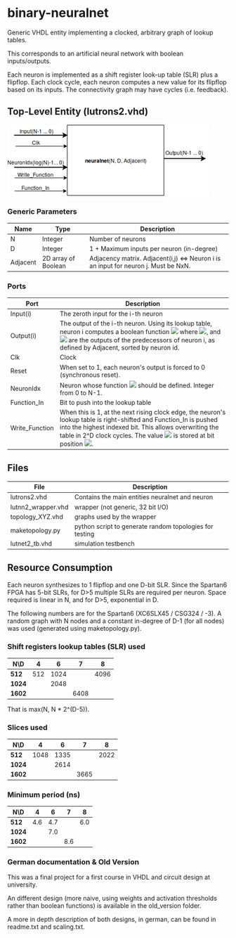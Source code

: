 # binary-neuralnet

Generic VHDL entity implementing a clocked, arbitrary graph of lookup tables. 

This corresponds to an artificial neural network with boolean inputs/outputs. 

Each neuron is implemented as a shift register look-up table (SLR) plus a flipflop. Each clock cycle, each neuron computes a new value for its flipflop based on its inputs. The connectivity graph may have cycles (i.e. feedback). 

## Top-Level Entity (lutrons2.vhd)
![block diagram of main entity](entity.png)

### Generic Parameters
Name    | Type | Description
---     | ---  | ---       
N       | Integer | Number of neurons 
D       | Integer | 1 + Maximum inputs per neuron (in-degree)
Adjacent | 2D array of Boolean | Adjacency matrix. Adjacent(i,j) <=> Neuron i is an input for neuron j. Must be NxN.

### Ports
Port | Description
 --- | ---
Input(i) | The zeroth input for the i-th neuron
Output(i) | The output of the i-th neuron. Using its lookup table, neuron i computes a boolean function <img src="https://latex.codecogs.com/gif.latex?f(b_{D-1},\ldots,b_0)"/> where <img src="https://latex.codecogs.com/gif.latex?b_0=\text{Input}(i)"/>, and <img src="https://latex.codecogs.com/gif.latex?b_1,\ldots,b_{D-1}"/> are the outputs of the predecessors of neuron i, as defined by Adjacent, sorted by neuron id.
Clk | Clock
Reset | When set to 1, each neuron's output is forced to 0 (synchronous reset).
NeuronIdx | Neuron whose function <img src="https://latex.codecogs.com/gif.latex?f(b_{D-1},\ldots,b_0)"/> should be defined. Integer from 0 to N-1.
Function_In | Bit to push into the lookup table
Write_Function |	When this is 1, at the next rising clock edge, the neuron's lookup table is right-shifted and Function_In is pushed into the highest indexed bit. This allows overwriting the table in 2^D clock cycles. The value <img src="https://latex.codecogs.com/gif.latex?f(b_{D-1},\ldots,b_0)"/> is stored at bit position <img src="https://latex.codecogs.com/gif.latex?b_{D-1}*2^{D-1}+\ldots+b_0"/>.

## Files
File | Description
--- | ---
lutrons2.vhd | Contains the main entities neuralnet and neuron	
lutnn2_wrapper.vhd | wrapper (not generic, 32 bit I/O)
topology_XYZ.vhd | graphs used by the wrapper
maketopology.py | python script to generate random topologies for testing
lutnet2_tb.vhd | simulation testbench

## Resource Consumption

Each neuron synthesizes to 1 flipflop and one D-bit SLR. Since the Spartan6 FPGA has 5-bit SLRs, for D>5 multiple SLRs are required per neuron. Space required is linear in N, and for D>5, exponential in D.

The following numbers are for the Spartan6 (XC6SLX45 / CSG324 / -3). A random graph with N nodes and a constant in-degree of D-1 (for all nodes) was used (generated using maketopology.py).

### Shift registers lookup tables (SLR) used
    
|N\D        | 4        | 6         | 7         | 8         |
| ---       | -----    |   ----    |   ----    |   ----    |
|**512**    | 512      |   1024    |	       | 4096      |
|**1024**   |          |   2048    |           |           |
|**1602**   |          |           | 6408      |           |

That is max(N, N * 2^(D-5)).

### Slices used
|N\D        | 4        | 6         | 7         | 8         |
| ---       | -----    |   ----    |   ----    |   ----    |
|**512**    | 1048     |	1335   |	       | 2022      |
|**1024**   |          |   2614    |           |           |
|**1602**   |          |           | 3665      |           |

### Minimum period (ns)
|N\D        | 4        | 6         | 7         | 8         |
| ---       | -----    |   ----    |   ----    |   ----    |
|**512**    | 4.6      |	4.7    |	       | 6.0        |
|**1024**   |          |   7.0     |           |           |
|**1602**   |          |           | 8.6       |           |

### German documentation & Old Version
This was a final project for a first course in VHDL and circuit design at university. 

An different design (more naive, using weights and activation thresholds rather than boolean functions) is available in the old_version folder. 

A more in depth description of both designs, in german, can be found in readme.txt and scaling.txt. 
